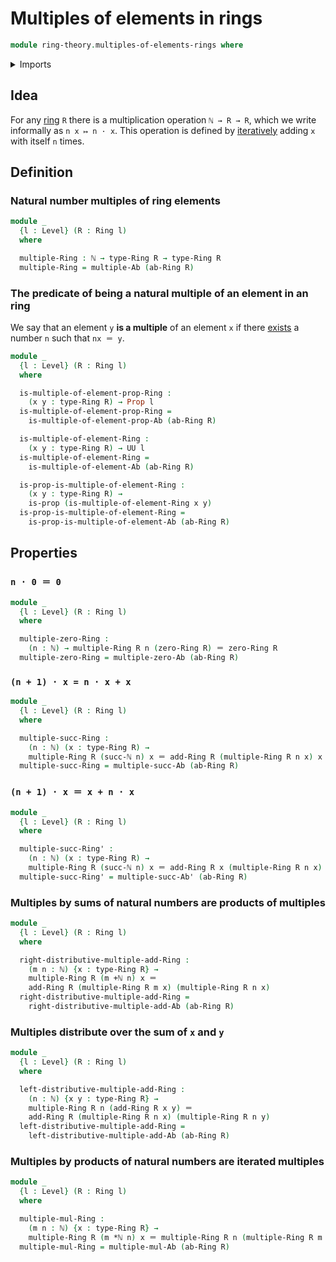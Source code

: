 # Multiples of elements in rings

```agda
module ring-theory.multiples-of-elements-rings where
```

<details><summary>Imports</summary>

```agda
open import elementary-number-theory.addition-natural-numbers
open import elementary-number-theory.multiplication-natural-numbers
open import elementary-number-theory.natural-numbers

open import foundation.identity-types
open import foundation.propositions
open import foundation.universe-levels

open import group-theory.multiples-of-elements-abelian-groups

open import ring-theory.rings
```

</details>

## Idea

For any [ring](ring-theory.rings.md) `R` there is a multiplication operation
`ℕ → R → R`, which we write informally as `n x ↦ n · x`. This operation is
defined by [iteratively](foundation.iterating-functions.md) adding `x` with
itself `n` times.

## Definition

### Natural number multiples of ring elements

```agda
module _
  {l : Level} (R : Ring l)
  where

  multiple-Ring : ℕ → type-Ring R → type-Ring R
  multiple-Ring = multiple-Ab (ab-Ring R)
```

### The predicate of being a natural multiple of an element in an ring

We say that an element `y` **is a multiple** of an element `x` if there
[exists](foundation.existential-quantification) a number `n` such that
`nx ＝ y`.

```agda
module _
  {l : Level} (R : Ring l)
  where

  is-multiple-of-element-prop-Ring :
    (x y : type-Ring R) → Prop l
  is-multiple-of-element-prop-Ring =
    is-multiple-of-element-prop-Ab (ab-Ring R)

  is-multiple-of-element-Ring :
    (x y : type-Ring R) → UU l
  is-multiple-of-element-Ring =
    is-multiple-of-element-Ab (ab-Ring R)

  is-prop-is-multiple-of-element-Ring :
    (x y : type-Ring R) →
    is-prop (is-multiple-of-element-Ring x y)
  is-prop-is-multiple-of-element-Ring =
    is-prop-is-multiple-of-element-Ab (ab-Ring R)
```

## Properties

### `n · 0 ＝ 0`

```agda
module _
  {l : Level} (R : Ring l)
  where

  multiple-zero-Ring :
    (n : ℕ) → multiple-Ring R n (zero-Ring R) ＝ zero-Ring R
  multiple-zero-Ring = multiple-zero-Ab (ab-Ring R)
```

### `(n + 1) · x = n · x + x`

```agda
module _
  {l : Level} (R : Ring l)
  where

  multiple-succ-Ring :
    (n : ℕ) (x : type-Ring R) →
    multiple-Ring R (succ-ℕ n) x ＝ add-Ring R (multiple-Ring R n x) x
  multiple-succ-Ring = multiple-succ-Ab (ab-Ring R)
```

### `(n + 1) · x ＝ x + n · x`

```agda
module _
  {l : Level} (R : Ring l)
  where

  multiple-succ-Ring' :
    (n : ℕ) (x : type-Ring R) →
    multiple-Ring R (succ-ℕ n) x ＝ add-Ring R x (multiple-Ring R n x)
  multiple-succ-Ring' = multiple-succ-Ab' (ab-Ring R)
```

### Multiples by sums of natural numbers are products of multiples

```agda
module _
  {l : Level} (R : Ring l)
  where

  right-distributive-multiple-add-Ring :
    (m n : ℕ) {x : type-Ring R} →
    multiple-Ring R (m +ℕ n) x ＝
    add-Ring R (multiple-Ring R m x) (multiple-Ring R n x)
  right-distributive-multiple-add-Ring =
    right-distributive-multiple-add-Ab (ab-Ring R)
```

### Multiples distribute over the sum of `x` and `y`

```agda
module _
  {l : Level} (R : Ring l)
  where

  left-distributive-multiple-add-Ring :
    (n : ℕ) {x y : type-Ring R} →
    multiple-Ring R n (add-Ring R x y) ＝
    add-Ring R (multiple-Ring R n x) (multiple-Ring R n y)
  left-distributive-multiple-add-Ring =
    left-distributive-multiple-add-Ab (ab-Ring R)
```

### Multiples by products of natural numbers are iterated multiples

```agda
module _
  {l : Level} (R : Ring l)
  where

  multiple-mul-Ring :
    (m n : ℕ) {x : type-Ring R} →
    multiple-Ring R (m *ℕ n) x ＝ multiple-Ring R n (multiple-Ring R m x)
  multiple-mul-Ring = multiple-mul-Ab (ab-Ring R)
```
